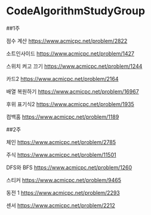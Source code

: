 # CodeAlgorithmStudyGroup

##1주

점수 계산
https://www.acmicpc.net/problem/2822

소트인사이드
https://www.acmicpc.net/problem/1427

스위치 켜고 끄기
https://www.acmicpc.net/problem/1244

카드2
https://www.acmicpc.net/problem/2164

배열 복원하기
https://www.acmicpc.net/problem/16967

후위 표기식2
https://www.acmicpc.net/problem/1935

컴백홈
https://www.acmicpc.net/problem/1189

##2주

체인
https://www.acmicpc.net/problem/2785

주식
https://www.acmicpc.net/problem/11501

DFS와 BFS
https://www.acmicpc.net/problem/1260

스티커
https://www.acmicpc.net/problem/9465

동전 1
https://www.acmicpc.net/problem/2293

센서
https://www.acmicpc.net/problem/2212

